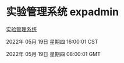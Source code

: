 # 实验管理系统 expadmin
[实验管理系统](http://59.174.27.92:56808/expadmin-782313d2-e1b1-4ea7-932e-3a55e6a1a4d0/)

2022年 05月 19日 星期四 16:00:01 CST

2022年 05月 19日 星期四 08:00:01 GMT
